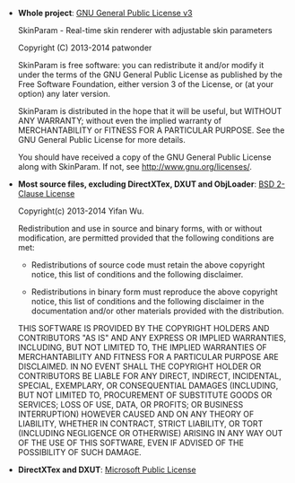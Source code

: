 * **Whole project**: [GNU General Public License v3](http://www.gnu.org/licenses/gpl.html)

    SkinParam - Real-time skin renderer with adjustable skin parameters

    Copyright (C) 2013-2014 patwonder

    SkinParam is free software: you can redistribute it and/or modify
    it under the terms of the GNU General Public License as published by
    the Free Software Foundation, either version 3 of the License, or
    (at your option) any later version.

    SkinParam is distributed in the hope that it will be useful,
    but WITHOUT ANY WARRANTY; without even the implied warranty of
    MERCHANTABILITY or FITNESS FOR A PARTICULAR PURPOSE.  See the
    GNU General Public License for more details.

    You should have received a copy of the GNU General Public License
    along with SkinParam.  If not, see <http://www.gnu.org/licenses/>.

* **Most source files, excluding DirectXTex, DXUT and ObjLoader**: [BSD 2-Clause License](http://opensource.org/licenses/BSD-2-Clause)

    Copyright(c) 2013-2014 Yifan Wu.

    Redistribution and use in source and binary forms, with or without
    modification, are permitted provided that the following conditions are
    met:

    - Redistributions of source code must retain the above copyright
      notice, this list of conditions and the following disclaimer.

    - Redistributions in binary form must reproduce the above copyright
      notice, this list of conditions and the following disclaimer in the
      documentation and/or other materials provided with the distribution.

    THIS SOFTWARE IS PROVIDED BY THE COPYRIGHT HOLDERS AND CONTRIBUTORS "AS
    IS" AND ANY EXPRESS OR IMPLIED WARRANTIES, INCLUDING, BUT NOT LIMITED
    TO, THE IMPLIED WARRANTIES OF MERCHANTABILITY AND FITNESS FOR A
    PARTICULAR PURPOSE ARE DISCLAIMED. IN NO EVENT SHALL THE COPYRIGHT
    HOLDER OR CONTRIBUTORS BE LIABLE FOR ANY DIRECT, INDIRECT, INCIDENTAL,
    SPECIAL, EXEMPLARY, OR CONSEQUENTIAL DAMAGES (INCLUDING, BUT NOT
    LIMITED TO, PROCUREMENT OF SUBSTITUTE GOODS OR SERVICES; LOSS OF USE,
    DATA, OR PROFITS; OR BUSINESS INTERRUPTION) HOWEVER CAUSED AND ON ANY
    THEORY OF LIABILITY, WHETHER IN CONTRACT, STRICT LIABILITY, OR TORT
    (INCLUDING NEGLIGENCE OR OTHERWISE) ARISING IN ANY WAY OUT OF THE USE
    OF THIS SOFTWARE, EVEN IF ADVISED OF THE POSSIBILITY OF SUCH DAMAGE.

* **DirectXTex and DXUT**: [Microsoft Public License](http://opensource.org/licenses/MS-PL)
